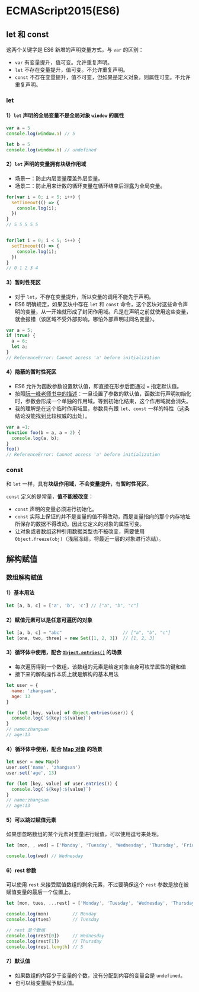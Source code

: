 # ECMAScript2015(ES6)

## let 和 const

这两个关键字是 ES6 新增的声明变量方式，与 `var` 的区别：

* `var` 有变量提升，值可变。允许重复声明。
* `let` 不存在变量提升，值可变。不允许重复声明。
* `const` 不存在变量提升，值不可变，但如果是定义对象，则属性可变。不允许重复声明。

### let

#### 1）`let` 声明的全局变量不是全局对象 `window` 的属性

```javascript
var a = 5
console.log(window.a) // 5

let b = 5
console.log(window.b) // undefined
```

#### 2）`let` 声明的变量拥有**块级作用域**

* 场景一：防止内层变量覆盖外层变量。
* 场景二：防止用来计数的循环变量在循环结束后泄露为全局变量。

```javascript
for(var i = 0; i < 5; i++) {
  setTimeout(() => {
    console.log(i);
  })
}
// 5 5 5 5 5


for(let i = 0; i < 5; i++) {
  setTimeout(() => {
    console.log(i);
  })
}
// 0 1 2 3 4
```

#### 3）暂时性死区

* 对于 `let`，不存在变量提升，所以变量的调用不能先于声明。
* ES6 明确规定，如果区块中存在 `let` 和 `const` 命令，这个区块对这些命令声明的变量，从一开始就形成了封闭作用域。凡是在声明之前就使用这些变量，就会报错（该区域不受外部影响，哪怕外部声明过同名变量）。

```javascript
var a = 5;
if (true) {
  a = 6;
  let a;
}
// ReferenceError: Cannot access 'a' before initialization
```

#### 4）隐蔽的暂时性死区

* ES6 允许为函数参数设置默认值，即直接在形参后面通过 `=` 指定默认值。
* 按照[阮一峰老师书中的描述](https://es6.ruanyifeng.com/#docs/function#作用域)：一旦设置了参数的默认值，函数进行声明初始化时，参数会形成一个单独的作用域。等到初始化结束，这个作用域就会消失。
* 我的理解是在这个临时作用域里，参数具有跟 `let`、`const` 一样的特性（这条结论没能找到比较权威的出处）。

```javascript
var a =1;
function foo(b = a, a = 2) {
  console.log(a, b);
}
foo()
// ReferenceError: Cannot access 'a' before initialization
```

### const

和 `let` 一样，具有**块级作用域**，**不会变量提升**，有**暂时性死区**。

`const` 定义的是常量，**值不能被改变**：

* `const` 声明的变量必须进行初始化。
* `const` 实际上保证的并不是变量的值不得改动，而是变量指向的那个内存地址所保存的数据不得改动。因此它定义的对象的属性可变。
* 让对象或者数组这种引用数据类型也不被改变，需要使用 `Object.freeze(obj)`（浅层冻结，将最近一层的对象进行冻结）。

## 解构赋值

### 数组解构赋值

#### 1）基本用法

```javascript
let [a, b, c] = ['a', 'b', 'c'] // ["a", "b", "c"]
```

#### 2）赋值元素可以是任意可遍历的对象

```javascript
let [a, b, c] = "abc"                       // ["a", "b", "c"]
let [one, two, three] = new Set([1, 2, 3])  // [1, 2, 3]
```

#### 3）循环体中使用，配合 [`Object.entries()`](https://developer.mozilla.org/zh-CN/docs/Web/JavaScript/Reference/Global_Objects/Object/entries) 的场景

* 每次遍历得到一个数组，该数组的元素是给定对象自身可枚举属性的键和值
* 接下来的解构操作本质上就是解构的基本用法

```javascript
let user = {
  name: 'zhangsan',
  age: 13
}

for (let [key, value] of Object.entries(user)) {
  console.log(`${key}:${value}`)
}
// name:zhangsan
// age:13
```

#### 4）循环体中使用，配合 [Map 对象](https://developer.mozilla.org/zh-CN/docs/Web/JavaScript/Reference/Global_Objects/Map) 的场景

```javascript
let user = new Map()
user.set('name', 'zhangsan')
user.set('age', 13)

for (let [key, value] of user.entries()) {
  console.log(`${key}:${value}`)
}
// name:zhangsan
// age:13
```

#### 5）可以跳过赋值元素

如果想忽略数组的某个元素对变量进行赋值，可以使用逗号来处理。

```javascript
let [mon, , wed] = ['Monday', 'Tuesday', 'Wednesday', 'Thursday', 'Friday', 'Saturday', 'Sunday']

console.log(wed) // Wednesday
```

#### 6）rest 参数

可以使用 `rest` 来接受赋值数组的剩余元素，不过要确保这个 `rest` 参数是放在被赋值变量的最后一个位置上。

```javascript
let [mon, tues, ...rest] = ['Monday', 'Tuesday', 'Wednesday', 'Thursday', 'Friday', 'Saturday', 'Sunday']

console.log(mon)         // Monday
console.log(tues)        // Tuesday

// rest 是个数组
console.log(rest[0])     // Wednesday
console.log(rest[1])     // Thursday
console.log(rest.length) // 5
```

#### 7）默认值

* 如果数组的内容少于变量的个数，没有分配到内容的变量会是 `undefined`。
* 也可以给变量赋予默认值。
